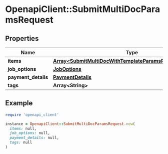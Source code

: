 # OpenapiClient::SubmitMultiDocParamsRequest

## Properties

| Name | Type | Description | Notes |
| ---- | ---- | ----------- | ----- |
| **items** | [**Array&lt;SubmitMultiDocWithTemplateParamsRequestItemsInner&gt;**](SubmitMultiDocWithTemplateParamsRequestItemsInner.md) |  |  |
| **job_options** | [**JobOptions**](JobOptions.md) |  |  |
| **payment_details** | [**PaymentDetails**](PaymentDetails.md) |  | [optional] |
| **tags** | **Array&lt;String&gt;** |  | [optional] |

## Example

```ruby
require 'openapi_client'

instance = OpenapiClient::SubmitMultiDocParamsRequest.new(
  items: null,
  job_options: null,
  payment_details: null,
  tags: null
)
```

